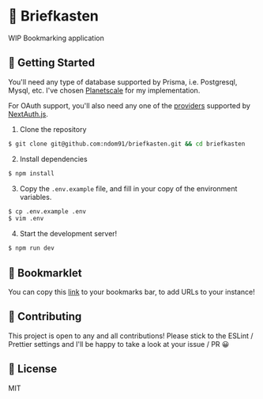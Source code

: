 # 📮 Briefkasten

WIP Bookmarking application

## 🚀 Getting Started

You'll need any type of database supported by Prisma, i.e. Postgresql, Mysql, etc. I've chosen [Planetscale](https://planetscale.com) for my implementation.

For OAuth support, you'll also need any one of the [providers](https://next-auth.js.org/providers) supported by [NextAuth.js](https://github.com/nextauthjs/next-auth).

1. Clone the repository

```sh
$ git clone git@github.com:ndom91/briefkasten.git && cd briefkasten
```

2. Install dependencies

```sh
$ npm install
```

3. Copy the `.env.example` file, and fill in your copy of the environment variables.

```sh
$ cp .env.example .env
$ vim .env
```

4. Start the development server!

```sh
$ npm run dev
```

## 🔗 Bookmarklet

You can copy this <a href='javascript:{(function(){ window.fetch("http://localhost:3000/api/bookmarks/new",{method:"POST",body:JSON.stringify({url:document.location.href,userId:"cl2z766os0010tfbh1lh04u3s",title:document.title})})})();}'>link</a> to your bookmarks bar, to add URLs to your instance!

## 👷 Contributing

This project is open to any and all contributions! Please stick to the ESLint / Prettier settings and I'll be happy to take a look at your issue / PR 😀

## 📝 License

MIT
